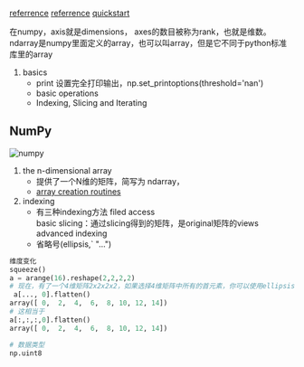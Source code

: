 [referrence](https://docs.scipy.org/doc/numpy/reference/)
[referrence](https://docs.scipy.org/doc/numpy/reference/arrays.html)
[quickstart](https://docs.scipy.org/doc/numpy-dev/user/quickstart.html)

在numpy，axis就是dimensions， axes的数目被称为rank，也就是维数。
ndarray是numpy里面定义的array，也可以叫array，但是它不同于python标准库里的array
1. basics
    - print
         设置完全打印输出，np.set_printoptions(threshold='nan')
    - basic operations
    - Indexing, Slicing and Iterating



## NumPy   

![numpy](../image/python/ndarray.png)

1. the n-dimensional array  
    - 提供了一个N维的矩阵，简写为 ndarray，
    - [array creation routines](https://docs.scipy.org/doc/numpy/reference/routines.array-creation.html#routines-array-creation)
3. indexing
    - 有三种indexing方法
        filed access  
        basic slicing：通过slicing得到的矩阵，是original矩阵的views   
        advanced indexing  
    - 省略号(ellipsis,` "...")  
```python
维度变化
squeeze()
a = arange(16).reshape(2,2,2,2)  
# 现在，有了一个4维矩阵2x2x2x2，如果选择4维矩阵中所有的首元素，你可以使用ellipsis符号。  
 a[..., 0].flatten()  
array([ 0,  2,  4,  6,  8, 10, 12, 14])  
# 这相当于  
a[:,:,:,0].flatten()  
array([ 0,  2,  4,  6,  8, 10, 12, 14]) 

# 数据类型
np.uint8 
```
